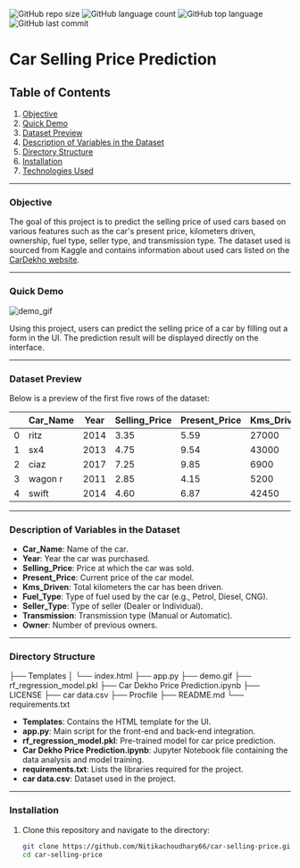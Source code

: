 ![GitHub repo size](https://img.shields.io/github/repo-size/Nitikachoudhary66/car-selling-price?style=plastic)
![GitHub language count](https://img.shields.io/github/languages/count/Nitikachoudhary66/car-selling-price?style=plastic)
![GitHub top language](https://img.shields.io/github/languages/top/Nitikachoudhary66/car-selling-price?style=plastic)
![GitHub last commit](https://img.shields.io/github/last-commit/Nitikachoudhary66/car-selling-price?color=red&style=plastic)

# Car Selling Price Prediction

## Table of Contents

1. [Objective](#objective)  
2. [Quick Demo](#quick-demo)  
3. [Dataset Preview](#dataset-preview)  
4. [Description of Variables in the Dataset](#description-of-variables-in-the-dataset)  
5. [Directory Structure](#directory-structure)  
6. [Installation](#installation)  
7. [Technologies Used](#technologies-used)  

---

### Objective
The goal of this project is to predict the selling price of used cars based on various features such as the car's present price, kilometers driven, ownership, fuel type, seller type, and transmission type. The dataset used is sourced from Kaggle and contains information about used cars listed on the [CarDekho website](https://www.cardekho.com).

---

### Quick Demo
![demo_gif](https://github.com/Nitikachoudhary66/car-selling-price/blob/main/demo.gif)

Using this project, users can predict the selling price of a car by filling out a form in the UI. The prediction result will be displayed directly on the interface.

---

### Dataset Preview
Below is a preview of the first five rows of the dataset:

|   | Car_Name | Year | Selling_Price | Present_Price | Kms_Driven | Fuel_Type | Seller_Type | Transmission | Owner |
|---|----------|------|---------------|---------------|------------|-----------|-------------|--------------|-------|
| 0 | ritz     | 2014 | 3.35          | 5.59          | 27000      | Petrol    | Dealer      | Manual       | 0     |
| 1 | sx4      | 2013 | 4.75          | 9.54          | 43000      | Diesel    | Dealer      | Manual       | 0     |
| 2 | ciaz     | 2017 | 7.25          | 9.85          | 6900       | Petrol    | Dealer      | Manual       | 0     |
| 3 | wagon r  | 2011 | 2.85          | 4.15          | 5200       | Petrol    | Dealer      | Manual       | 0     |
| 4 | swift    | 2014 | 4.60          | 6.87          | 42450      | Diesel    | Dealer      | Manual       | 0     |

---

### Description of Variables in the Dataset
- **Car_Name**: Name of the car.
- **Year**: Year the car was purchased.
- **Selling_Price**: Price at which the car was sold.
- **Present_Price**: Current price of the car model.
- **Kms_Driven**: Total kilometers the car has been driven.
- **Fuel_Type**: Type of fuel used by the car (e.g., Petrol, Diesel, CNG).
- **Seller_Type**: Type of seller (Dealer or Individual).
- **Transmission**: Transmission type (Manual or Automatic).
- **Owner**: Number of previous owners.

---

### Directory Structure

├── Templates │ └── index.html ├── app.py ├── demo.gif ├── rf_regression_model.pkl ├── Car Dekho Price Prediction.ipynb ├── LICENSE ├── car data.csv ├── Procfile ├── README.md └── requirements.txt

- **Templates**: Contains the HTML template for the UI.
- **app.py**: Main script for the front-end and back-end integration.
- **rf_regression_model.pkl**: Pre-trained model for car price prediction.
- **Car Dekho Price Prediction.ipynb**: Jupyter Notebook file containing the data analysis and model training.
- **requirements.txt**: Lists the libraries required for the project.
- **car data.csv**: Dataset used in the project.

---

### Installation

1. Clone this repository and navigate to the directory:
   ```bash
   git clone https://github.com/Nitikachoudhary66/car-selling-price.git
   cd car-selling-price

